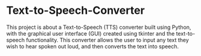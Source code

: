 # Text-to-Speech-Converter
This project is about a Text-to-Speech (TTS) converter built using Python, with the  graphical user interface (GUI) created using tkinter and the text-to-speech functionality. This converter allows the user to input any text they wish to hear spoken out loud, and then converts the text into speech.
